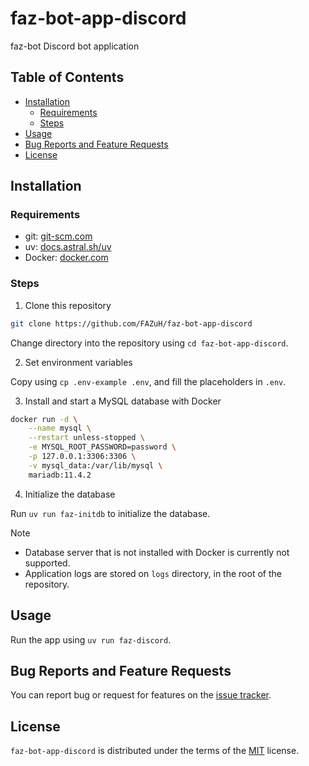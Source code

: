 # faz-bot-app-discord

faz-bot Discord bot application

## Table of Contents

- [Installation](#installation)
    - [Requirements](#requirements)
    - [Steps](#steps)
- [Usage](#usage)
- [Bug Reports and Feature Requests](#bug-reports-and-feature-requests)
- [License](#license)

## Installation

### Requirements

- git: [git-scm.com](https://git-scm.com/downloads)
- uv: [docs.astral.sh/uv](https://docs.astral.sh/uv/getting-started/installation/#standalone-installer)
- Docker: [docker.com](https://www.docker.com/)

### Steps

1. Clone this repository

```sh
git clone https://github.com/FAZuH/faz-bot-app-discord
```

Change directory into the repository using `cd faz-bot-app-discord`.

2. Set environment variables

Copy using `cp .env-example .env`, and fill the placeholders in `.env`.

3. Install and start a MySQL database with Docker

```sh
docker run -d \
    --name mysql \
    --restart unless-stopped \
    -e MYSQL_ROOT_PASSWORD=password \
    -p 127.0.0.1:3306:3306 \
    -v mysql_data:/var/lib/mysql \
    mariadb:11.4.2
```

4. Initialize the database

Run `uv run faz-initdb` to initialize the database.

> [!NOTE]
> - Database server that is not installed with Docker is currently not supported.
> - Application logs are stored on `logs` directory, in the root of the repository.

## Usage

Run the app using `uv run faz-discord`.

## Bug Reports and Feature Requests

You can report bug or request for features on the [issue tracker](https://github.com/FAZuH/faz-bot-app-discord/issues).

## License

`faz-bot-app-discord` is distributed under the terms of the [MIT](https://spdx.org/licenses/MIT.html) license.
